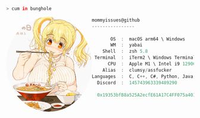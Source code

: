 ```zsh
> cum in bunghole
```

<img align="left" src="https://github.com/mommyissues/mommyissues/blob/main/readme.png" alt="logo.png" width="230" style="border-radius:50%"/> 

```csharp
mommyissues@github
----------------

       OS  :  macOS arm64 \ Windows
       WM  :  yabai
    Shell  :  zsh 5.8
 Terminal  :  iTerm2 \ Windows Terminal
      CPU  :  Apple M1 \ Intel i9 12900K
    Alias  :  clumsy/assfucker
Languages  :  C, C++, C#, Python, Java, Javascript, CSS\SCSS\SASS, PHP
  Discord  :  145743963339489290
  
  0x19353bfB8a525A2ecfE61A17C4FF075a403a010B
```
